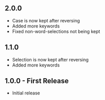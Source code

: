 ## 2.0.0
* Case is now kept after reversing
* Added more keywords
* Fixed non-word-selections not being kept

## 1.1.0
* Selection is now kept after reversing
* Added more keywords

## 1.0.0 - First Release
* Initial release
